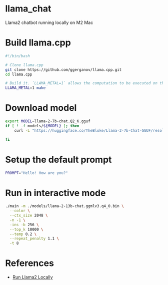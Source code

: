 # llama_chat
Llama2 chatbot running locally on M2 Mac

# Build llama.cpp

```sh
#!/bin/bash

# Clone llama.cpp
git clone https://github.com/ggerganov/llama.cpp.git
cd llama.cpp

# Build it. `LLAMA_METAL=1` allows the computation to be executed on the GPU
LLAMA_METAL=1 make
```

# Download model
```sh
export MODEL=llama-2-7b-chat.Q2_K.gguf
if [ ! -f models/${MODEL} ]; then
    curl -L "https://huggingface.co/TheBloke/Llama-2-7b-Chat-GGUF/resolve/main/${MODEL}" -o models/${MODEL}

fi
```

# Setup the default prompt
```sh
PROMPT="Hello! How are you?"
```

# Run in interactive mode
```sh
./main -m ./models/llama-2-13b-chat.ggmlv3.q4_0.bin \
  --color \
  --ctx_size 2048 \
  -n -1 \
  -ins -b 256 \
  --top_k 10000 \
  --temp 0.2 \
  --repeat_penalty 1.1 \
  -t 8
```

# References

* [Run Llama2 Locally](https://replicate.com/blog/run-llama-locally)

